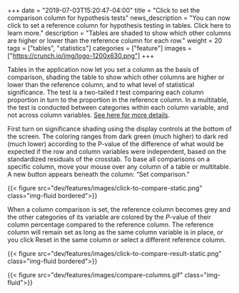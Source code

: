 +++
date = "2019-07-03T15:20:47-04:00"
title = "Click to set the comparison column for hypothesis tests"
news_description = "You can now click to set a reference column for hypothesis testing in tables. Click here to learn more."
description = "Tables are shaded to show which other columns are higher or lower than the reference column for each row."
weight = 20
tags = ["tables", "statistics"]
categories = ["feature"]
images = ["https://crunch.io/img/logo-1200x630.png"]
+++

Tables in the application now let you set a column as the basis of comparison, shading the table to show which other columns are higher or lower than the reference column, and to what level of statistical significance. The test is a two-tailed _t_ test comparing each column proportion in turn to the proportion in the reference column. In a multitable, the test is conducted between categories within each column variable, and not across column variables. [See here for more details](http://support.crunch.io/articles/c9e4yRRi/Hypothesis-testing-in-Crunch).

First turn on significance shading using the display controls at the bottom of the screen. The coloring ranges from dark green (much higher) to dark red (much lower) according to the P-value of the difference of what would be expected if the row and column variables were independent, based on the standardized residuals of the crosstab. To base all comparisons on a specific column, move your mouse over any column of a table or multitable. A new button appears beneath the column: “Set comparison.”

{{< figure src="dev/features/images/click-to-compare-static.png" class="img-fluid bordered">}}

When a column comparison is set, the reference column becomes grey and the other categories of its variable are colored by the _P_-value of their column percentage compared to the reference column. The reference column will remain set as long as the same column variable is in place, or you click Reset in the same column or select a different reference column.

{{< figure src="dev/features/images/click-to-compare-result-static.png" class="img-fluid bordered">}}


{{< figure src="dev/features/images/compare-columns.gif" class="img-fluid">}}
